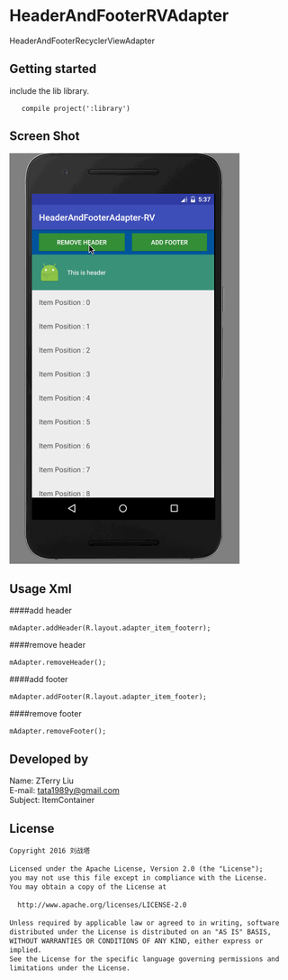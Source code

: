 # HeaderAndFooterRVAdapter
HeaderAndFooterRecyclerViewAdapter

Getting started
---------------

include the lib library.

       compile project(':library')

Screen Shot
-----------
![](https://github.com/liuzhanta/HeaderAndFooterRVAdapter/blob/master/headerAndfooter.gif)

Usage Xml
---------
####add header
    
    mAdapter.addHeader(R.layout.adapter_item_footerr);

####remove header
        
    mAdapter.removeHeader();
        
    
####add footer
     
    mAdapter.addFooter(R.layout.adapter_item_footer);
             
####remove footer
     
    mAdapter.removeFooter();
            


Developed by
------------
Name: ZTerry Liu  
E-mail: tata1989y@gmail.com  
Subject: ItemContainer 
 
License
---------

    Copyright 2016 刘战塔
    
    Licensed under the Apache License, Version 2.0 (the "License");
    you may not use this file except in compliance with the License.
    You may obtain a copy of the License at
 
      http://www.apache.org/licenses/LICENSE-2.0
 
    Unless required by applicable law or agreed to in writing, software
    distributed under the License is distributed on an "AS IS" BASIS,
    WITHOUT WARRANTIES OR CONDITIONS OF ANY KIND, either express or implied.
    See the License for the specific language governing permissions and
    limitations under the License.      